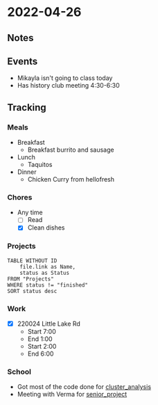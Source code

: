 # 2022-04-26
## Notes

## Events
- Mikayla isn't going to class today
- Has history club meeting 4:30-6:30

## Tracking
### Meals
- Breakfast
	- Breakfast burrito and sausage
- Lunch
	- Taquitos
- Dinner
	- Chicken Curry from hellofresh 

### Chores
- Any time
	- [ ] Read
	- [x] Clean dishes

### Projects
```dataview
TABLE WITHOUT ID
	file.link as Name,
	status as Status
FROM "Projects"
WHERE status != "finished"
SORT status desc
```

### Work
- [x] 220024 Little Lake Rd
	- Start 7:00
	- End 1:00
	- Start 2:00
	- End 6:00

### School
- Got most of the code done for [cluster_analysis](../Projects/cluster_analysis.md)
- Meeting with Verma for [senior_project](../Projects/senior_project.md)


 